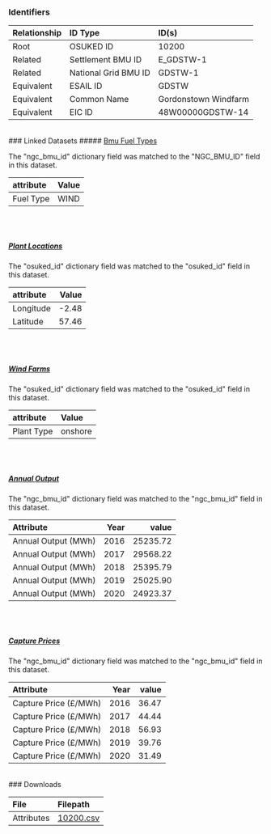 ### Identifiers

| Relationship   | ID Type              | ID(s)                |
|:---------------|:---------------------|:---------------------|
| Root           | OSUKED ID            | 10200                |
| Related        | Settlement BMU ID    | E_GDSTW-1            |
| Related        | National Grid BMU ID | GDSTW-1              |
| Equivalent     | ESAIL ID             | GDSTW                |
| Equivalent     | Common Name          | Gordonstown Windfarm |
| Equivalent     | EIC ID               | 48W00000GDSTW-14     |

<br>
### Linked Datasets
##### <a href="https://osuked.github.io/Power-Station-Dictionary/datasets/bmu-fuel-types">Bmu Fuel Types</a>



The "ngc_bmu_id" dictionary field was matched to the "NGC_BMU_ID" field in this dataset.

| attribute   | Value   |
|:------------|:--------|
| Fuel Type   | WIND    |

<br><br>
##### <a href="https://osuked.github.io/Power-Station-Dictionary/datasets/plant-locations">Plant Locations</a>



The "osuked_id" dictionary field was matched to the "osuked_id" field in this dataset.

| attribute   |   Value |
|:------------|--------:|
| Longitude   |   -2.48 |
| Latitude    |   57.46 |

<br><br>
##### <a href="https://osuked.github.io/Power-Station-Dictionary/datasets/wind-farms">Wind Farms</a>



The "osuked_id" dictionary field was matched to the "osuked_id" field in this dataset.

| attribute   | Value   |
|:------------|:--------|
| Plant Type  | onshore |

<br><br>
##### <a href="https://osuked.github.io/Power-Station-Dictionary/datasets/annual-output">Annual Output</a>



The "ngc_bmu_id" dictionary field was matched to the "ngc_bmu_id" field in this dataset.

| Attribute           |   Year |    value |
|:--------------------|-------:|---------:|
| Annual Output (MWh) |   2016 | 25235.72 |
| Annual Output (MWh) |   2017 | 29568.22 |
| Annual Output (MWh) |   2018 | 25395.79 |
| Annual Output (MWh) |   2019 | 25025.90 |
| Annual Output (MWh) |   2020 | 24923.37 |

<br><br>
##### <a href="https://osuked.github.io/Power-Station-Dictionary/datasets/capture-prices">Capture Prices</a>



The "ngc_bmu_id" dictionary field was matched to the "ngc_bmu_id" field in this dataset.

| Attribute             |   Year |   value |
|:----------------------|-------:|--------:|
| Capture Price (£/MWh) |   2016 |   36.47 |
| Capture Price (£/MWh) |   2017 |   44.44 |
| Capture Price (£/MWh) |   2018 |   56.93 |
| Capture Price (£/MWh) |   2019 |   39.76 |
| Capture Price (£/MWh) |   2020 |   31.49 |


<br>
### Downloads


| File       | Filepath                                                                              |
|:-----------|:--------------------------------------------------------------------------------------|
| Attributes | [10200.csv](https://osuked.github.io/Power-Station-Dictionary/object_attrs/10200.csv) |
